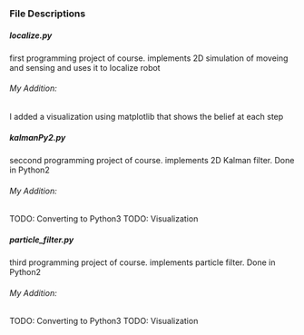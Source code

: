 ### File Descriptions
##### localize.py
first programming project of course.
implements 2D simulation of moveing and sensing and uses it to localize robot

###### My Addition:
I added a visualization using matplotlib that shows the belief at each step

##### kalmanPy2.py
seccond programming project of course.
implements 2D Kalman filter. Done in Python2

###### My Addition:
TODO: Converting to Python3
TODO: Visualization

##### particle_filter.py
third programming project of course.
implements particle filter. Done in Python2

###### My Addition:
TODO: Converting to Python3
TODO: Visualization